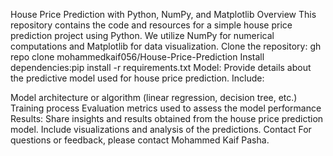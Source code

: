 House Price Prediction with Python, NumPy, and Matplotlib
Overview
This repository contains the code and resources for a simple house price prediction project using Python. We utilize NumPy for numerical computations and Matplotlib for data visualization.
Clone the repository: gh repo clone mohammedkaif056/House-Price-Prediction
Install dependencies:pip install -r requirements.txt
Model:
Provide details about the predictive model used for house price prediction. Include:

Model architecture or algorithm (linear regression, decision tree, etc.)
Training process
Evaluation metrics used to assess the model performance
Results:
Share insights and results obtained from the house price prediction model. Include visualizations and analysis of the predictions.
Contact
For questions or feedback, please contact Mohammed Kaif Pasha.
